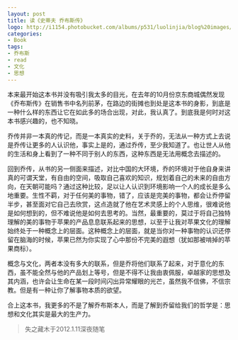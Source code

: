 ```yaml
---
layout: post
title: 读《史蒂夫 乔布斯传》
logo: http://i1154.photobucket.com/albums/p531/luolinjia/blog%20images/RIPSteveJobs_zps5eaf0d68.png
categories:
- Book
tags:
- 乔布斯
- read
- 文化
- 思想
---
```


本来最开始这本书并没有吸引我太多的目光，在去年的10月份京东商城偶然发现《乔布斯传》在销售书中名列前茅，在路边的街摊也到处是这本书的身影，到底是一种什么样的东西让它在如此多的场合出现，对此，我认真了。到底我是何时对这本书感兴趣的，也不知晓。

乔传并非一本真的传记，而是一本真实的史料，关于乔的，无法从一种方式上去说是乔传让更多的人认识他，事实上是的，通过乔传，至少我知道了。也让世人从他的生活和身上看到了一种不同于别人的东西，这种东西是无法用概念去描述的。

回到乔传，从书的另一侧面来描述，对比中国的大环境，乔的环境对于他自身来讲真的可谓天堂，有自由的空间，吸取自己喜欢的知识，规划着自己的未来的自由方向，在天朝可能吗？通过这种比较，足以让人认识到环境影响一个人的成长是多么地重要。生性不羁，对于任何美的事物，错了，应该是完美的事物，都会让乔停留半步，甚至面对它自己去欣赏，这点造就了他在艺术灵感上的个人思维，很难说他是如何想到的，但不难说他是如何去思考的。当然，最重要的，莫过于将自己独特理解的美的事物于苹果的产品息息联系起来的思想，以至于让我对苹果文化的理解始终处于一种概念上的层面。这种概念上的层面，就是当你对一种事物的认识还停留在脑海的时候，苹果已然为你实现了心中那份不完美的遐想（犹如那被啃掉的苹果商标）。

概念与文化，两者本没有多大的联系，但是乔将他们联系了起来，对于意化的东西，虽不能全然与他的产品划上等号，但是不得不让我由衷佩服，卓越家的思想及其内涵，也许会让生命在某一段时间闪出异常耀眼的光芒，虽然我不信佛，不信宗教。但是有一种让你了解事物本质的欲望。

合上这本书，我更多的不是了解乔布斯本人，而是了解到乔留给我们的哲学是：思想和文化其实是最大的生产力。

> 失之藏木于2012.1.11深夜随笔